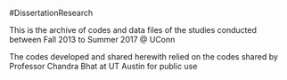 #DissertationResearch


This is the archive of codes and data files of the studies conducted between Fall 2013 to Summer 2017 @ UConn


The codes developed and shared herewith relied on the codes shared by Professor Chandra Bhat at UT Austin for public use